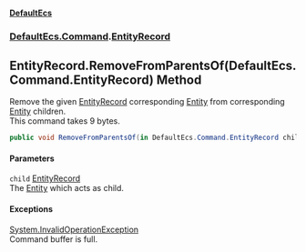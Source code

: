 #### [DefaultEcs](./index.md 'index')
### [DefaultEcs.Command](./DefaultEcs-Command.md 'DefaultEcs.Command').[EntityRecord](./DefaultEcs-Command-EntityRecord.md 'DefaultEcs.Command.EntityRecord')
## EntityRecord.RemoveFromParentsOf(DefaultEcs.Command.EntityRecord) Method
Remove the given [EntityRecord](./DefaultEcs-Command-EntityRecord.md 'DefaultEcs.Command.EntityRecord') corresponding [Entity](./DefaultEcs-Entity.md 'DefaultEcs.Entity') from corresponding [Entity](./DefaultEcs-Entity.md 'DefaultEcs.Entity') children.  
This command takes 9 bytes.  
```csharp
public void RemoveFromParentsOf(in DefaultEcs.Command.EntityRecord child);
```
#### Parameters
<a name='DefaultEcs-Command-EntityRecord-RemoveFromParentsOf(DefaultEcs-Command-EntityRecord)-child'></a>
`child` [EntityRecord](./DefaultEcs-Command-EntityRecord.md 'DefaultEcs.Command.EntityRecord')  
The [Entity](./DefaultEcs-Entity.md 'DefaultEcs.Entity') which acts as child.  
  
#### Exceptions
[System.InvalidOperationException](https://docs.microsoft.com/en-us/dotnet/api/System.InvalidOperationException 'System.InvalidOperationException')  
Command buffer is full.  
